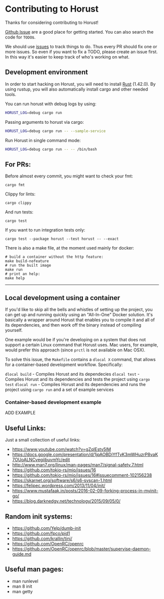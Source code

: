 # Contributing to Horust
Thanks for considering contributing to Horust! 

[Github Issue](https://github.com/FedericoPonzi/horust/issues) are a good place for getting started. 
You can also search the code for `TODO`s.

We should use [issues](https://github.com/FedericoPonzi/Horust/issues/new) to track things to do. Thus every PR should fix one or more issues. 
So even if you want to fix a TODO, please create an issue first. 
In this way it's easier to keep track of who's working on what.

## Development environment
In order to start hacking on Horust, you will need to install [Rust](https://www.rust-lang.org/tools/install) (1.42.0).
By using rustup, you will also automatically install cargo and other needed tools.

You can run horust with debug logs by using:
```bash
HORUST_LOG=debug cargo run 
```

Passing arguments to horust via cargo:
```bash
HORUST_LOG=debug cargo run -- --sample-service
```

Run Horust in single command mode:
```bash
HORUST_LOG=debug cargo run -- -- /bin/bash
```

## For PRs:
Before almost every commit, you might want to check your fmt:
```
cargo fmt
```

Clippy for lints:
```
cargo clippy
```

And run tests:
```
cargo test
```

If you want to run integration tests only:
```
cargo test --package horust --test horust -- --exact
```

There is also a make file, at the moment used mainly for docker:
```
# build a container without the http feature:
make build-nofeature
# run the built image
make run
# print an help:
make help 
```

---

## Local development using a container

If you'd like to skip all the bells and whistles of setting up the project, you can get up and running quickly using an
"All-In-One" Docker solution. It's basically a wrapper around Horust that enables you to compile it and all of its dependencies,
and then work off the binary instead of compiling yourself.

One example would be if you're developing on a system that does not support a certain Linux command that Horust uses.
Mac users, for example, would prefer this approach (since `prctl` is not available on Mac OSX).

To solve this issue, the `Makefile` contains a `dlocal X` command, that allows for a container-based development workflow.
Specifically:

`dlocal build` - Compiles Horust and its dependecies
`dlocal test`  - Compiles Horust and its dependencies and tests the project using `cargo test`
`dlocal run`   - Compiles Horust and its dependencies and runs the project using `cargo run` and a set of example services

### Container-based development example

ADD EXAMPLE

## Useful Links:
Just a small collection of useful links:
* https://www.youtube.com/watch?v=gZqIEstv5lM
* https://docs.google.com/presentation/d/1jpAOBDiYfTvK3mWHuzrP8vaK7OUoALNCvegiibuvmYc/edit
* http://www.man7.org/linux/man-pages/man7/signal-safety.7.html
* https://github.com/tokio-rs/mio/issues/16 
* https://github.com/tokio-rs/mio/issues/16#issuecomment-102156238
* https://skarnet.org/software/s6/s6-svscan-1.html
* https://felipec.wordpress.com/2013/11/04/init/
* https://www.mustafaak.in/posts/2016-02-09-forking-process-in-myinit-go/
* https://blog.darknedgy.net/technology/2015/09/05/0/

## Random init systems:
* https://github.com/Yelp/dumb-init
* https://github.com/fpco/pid1
* https://github.com/krallin/tini/
* https://github.com/OpenRC/openrc
* https://github.com/OpenRC/openrc/blob/master/supervise-daemon-guide.md

## Useful man pages:
* man runlevel
* man 8 init
* man getty
